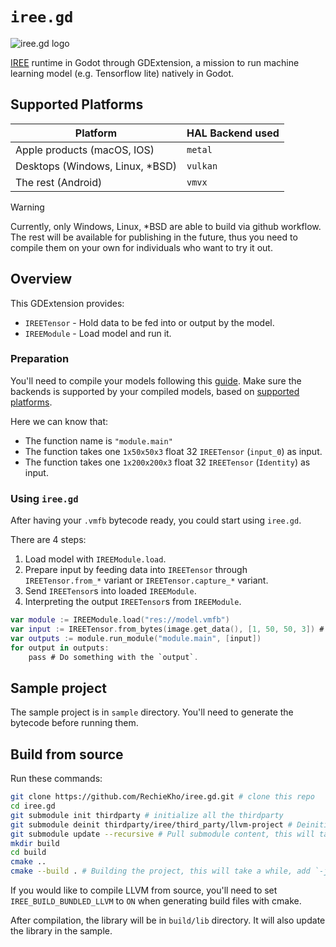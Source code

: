 # `iree.gd`

![iree.gd logo](./graphics/logo.svg)

[IREE](https://github.com/openxla/iree) runtime in Godot through GDExtension, a mission to run machine learning model (e.g. Tensorflow lite) natively in Godot.

## Supported Platforms

| Platform                         | HAL Backend used |
| -------------------------------- | ---------------- |
| Apple products (macOS, IOS)      | `metal`          |
| Desktops (Windows, Linux, \*BSD) | `vulkan`         |
| The rest (Android)               | `vmvx`           |

> [!WARNING]
> Currently, only Windows, Linux, \*BSD are able to build via github workflow.
> The rest will be available for publishing in the future,
> thus you need to compile them on your own for individuals who want to try it out.

## Overview

This GDExtension provides:

- `IREETensor` - Hold data to be fed into or output by the model.
- `IREEModule` - Load model and run it.

### Preparation

You'll need to compile your models following this [guide](https://openxla.github.io/iree/guides/).
Make sure the backends is supported by your compiled models, based on [supported platforms](#supported-platforms).

Here we can know that:

- The function name is `"module.main"`
- The function takes one `1x50x50x3` float 32 `IREETensor` (`input_0`) as input.
- The function takes one `1x200x200x3` float 32 `IREETensor` (`Identity`) as input.

### Using `iree.gd`

After having your `.vmfb` bytecode ready, you could start using `iree.gd`.

There are 4 steps:

1. Load model with `IREEModule.load`.
2. Prepare input by feeding data into `IREETensor` through `IREETensor.from_*` variant or `IREETensor.capture_*` variant.
3. Send `IREETensor`s into loaded `IREEModule`.
4. Interpreting the output `IREETensor`s from `IREEModule`.

```swift
var module := IREEModule.load("res://model.vmfb")
var input := IREETensor.from_bytes(image.get_data(), [1, 50, 50, 3]) # Remember to consider the input type.
var outputs := module.run_module("module.main", [input])
for output in outputs:
    pass # Do something with the `output`.
```

## Sample project

The sample project is in `sample` directory. You'll need to generate the bytecode before running them.

## Build from source

Run these commands:

```sh
git clone https://github.com/RechieKho/iree.gd.git # clone this repo
cd iree.gd
git submodule init thirdparty # initialize all the thirdparty
git submodule deinit thirdparty/iree/third_party/llvm-project # Deinitialize llvm, we are not compiling the compiler.
git submodule update --recursive # Pull submodule content, this will take a while.
mkdir build
cd build
cmake ..
cmake --build . # Building the project, this will take a while, add `-j` flag to make it faster.
```

If you would like to compile LLVM from source, you'll need to set `IREE_BUILD_BUNDLED_LLVM` to `ON` when generating build files with cmake.

After compilation, the library will be in `build/lib` directory.
It will also update the library in the sample.
